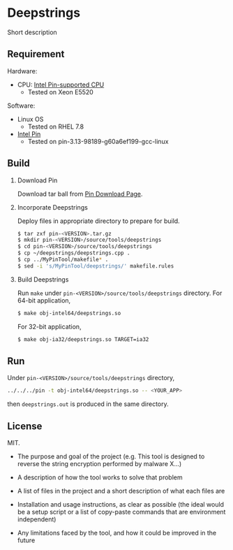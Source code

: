 # Deepstrings

Short description

## Requirement

Hardware:
- CPU: [Intel Pin-supported CPU](https://software.intel.com/en-us/articles/pin-a-dynamic-binary-instrumentation-tool)
  - Tested on Xeon E5520

Software:
- Linux OS
  - Tested on RHEL 7.8
- [Intel Pin](https://software.intel.com/en-us/articles/pin-a-dynamic-binary-instrumentation-tool)
  - Tested on pin-3.13-98189-g60a6ef199-gcc-linux

## Build

1. Download Pin

   Download tar ball from [Pin Download Page](https://software.intel.com/en-us/articles/pin-a-binary-instrumentation-tool-downloads).

2. Incorporate Deepstrings

   Deploy files in appropriate directory to prepare for build.

   ```bash
   $ tar zxf pin-<VERSION>.tar.gz
   $ mkdir pin-<VERSION>/source/tools/deepstrings
   $ cd pin-<VERSION>/source/tools/deepstrings
   $ cp ~/deepstrings/deepstrings.cpp .
   $ cp ../MyPinTool/makefile* .
   $ sed -i 's/MyPinTool/deepstrings/' makefile.rules
   ```

3. Build Deepstrings

   Run `make` under `pin-<VERSION>/source/tools/deepstrings` directory. For 64-bit application,

   ```bash
   $ make obj-intel64/deepstrings.so
   ```

   For 32-bit application,

   ```bash
   $ make obj-ia32/deepstrings.so TARGET=ia32
   ```

## Run

Under `pin-<VERSION>/source/tools/deepstrings` directory,

```bash
../../../pin -t obj-intel64/deepstrings.so -- <YOUR_APP>
```

then `deepstrings.out` is produced in the same directory.

## License

MIT.





- The purpose and goal of the project (e.g. This tool is designed to reverse the string encryption performed by malware X...)

- A description of how the tool works to solve that problem

- A list of files in the project and a short description of what each files are

- Installation and usage instructions, as clear as possible (the ideal would be a setup script or a list of copy-paste commands that are environment independent)

- Any limitations faced by the tool, and how it could be improved in the future
